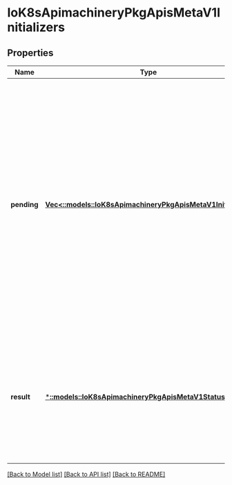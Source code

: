 # IoK8sApimachineryPkgApisMetaV1Initializers

## Properties
Name | Type | Description | Notes
------------ | ------------- | ------------- | -------------
**pending** | [**Vec<::models::IoK8sApimachineryPkgApisMetaV1Initializer>**](io.k8s.apimachinery.pkg.apis.meta.v1.Initializer.md) | Pending is a list of initializers that must execute in order before this object is visible. When the last pending initializer is removed, and no failing result is set, the initializers struct will be set to nil and the object is considered as initialized and visible to all clients. | [default to null]
**result** | [***::models::IoK8sApimachineryPkgApisMetaV1Status**](io.k8s.apimachinery.pkg.apis.meta.v1.Status.md) | If result is set with the Failure field, the object will be persisted to storage and then deleted, ensuring that other clients can observe the deletion. | [optional] [default to null]

[[Back to Model list]](../README.md#documentation-for-models) [[Back to API list]](../README.md#documentation-for-api-endpoints) [[Back to README]](../README.md)


